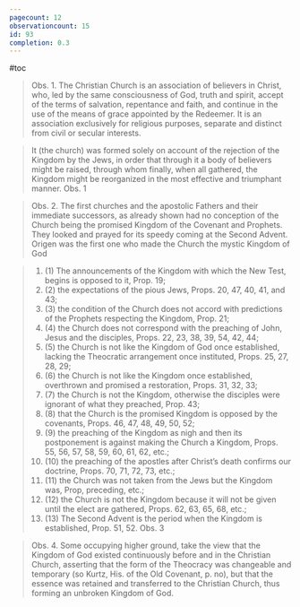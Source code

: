 ```yaml
---
pagecount: 12
observationcount: 15
id: 93
completion: 0.3
---
```

#toc

>Obs. 1. The Christian Church is an association of believers in Christ, who, led by the same consciousness of God, truth and spirit, accept of the terms of salvation, repentance and faith, and continue in the use of the means of grace appointed by the Redeemer. It is an association exclusively for religious purposes, separate and distinct from civil or secular interests.


>It (the church) was formed solely on account of the rejection of the Kingdom by the Jews, in order that through it a body of believers might be raised, through whom finally, when all gathered, the Kingdom might be reorganized in the most effective and triumphant manner.
>Obs. 1

>Obs. 2. The first churches and the apostolic Fathers and their immediate successors, as already shown had no conception of the Church being the promised Kingdom of the Covenant and Prophets. They looked and prayed for its speedy coming at the Second Advent. Origen was the first one who made the Church the mystic Kingdom of God

>1. (1) The announcements of the Kingdom with which the New Test, begins is opposed to it, Prop. 19; 
>2. (2) the expectations of the pious Jews, Props. 20, 47, 40, 41, and 43; 
>3. (3) the condition of the Church does not accord with predictions of the Prophets respecting the Kingdom, Prop. 21; 
>4. (4) the Church does not correspond with the preaching of John, Jesus and the disciples, Props. 22, 23, 38, 39, 54, 42, 44; 
>5. (5) the Church is not like the Kingdom of God once established, lacking the Theocratic arrangement once instituted, Props. 25, 27, 28, 29; 
>6. (6) the Church is not like the Kingdom once established, overthrown and promised a restoration, Props. 31, 32, 33; 
>7. (7) the Church is not the Kingdom, otherwise the disciples were ignorant of what they preached, Prop. 43; 
>8. (8) that the Church is the promised Kingdom is opposed by the covenants, Props. 46, 47, 48, 49, 50, 52; 
>9. (9) the preaching of the Kingdom as nigh and then its postponement is against making the Church a Kingdom, Props. 55, 56, 57, 58, 59, 60, 61, 62, etc.; 
>10. (10) the preaching of the apostles after Christ’s death confirms our doctrine, Props. 70, 71, 72, 73, etc.; 
>11. (11) the Church was not taken from the Jews but the Kingdom was, Prop, preceding, etc.; 
>12. (12) the Church is not the Kingdom because it will not be given until the elect are gathered, Props. 62, 63, 65, 68, etc.; 
>13. (13) The Second Advent is the period when the Kingdom is established, Prop. 51, 52.
>Obs. 3

>Obs. 4. Some occupying higher ground, take the view that the Kingdom of God existed continuously before and in the Christian Church, asserting that the form of the Theocracy was changeable and temporary (so Kurtz, His. of the Old Covenant, p. no), but that the essence was retained and transferred to the Christian Church, thus forming an unbroken Kingdom of God.




